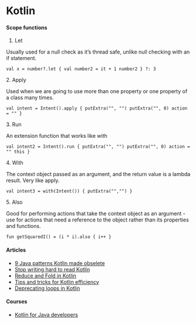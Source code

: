 # Kotlin

#### Scope functions

1. Let&#x20;

Usually used for a null check as it’s thread safe, unlike null checking with an if statement.

`val x = number?.let { val number2 = it + 1 number2 } ?: 3`

2\. Apply&#x20;

Used when we are going to use more than one property or one property of a class many times.

`val intent = Intent().apply { putExtra("", "") putExtra("", 0) action = "" }`

3\. Run&#x20;

An extension function that works like with

`val intent2 = Intent().run { putExtra("", "") putExtra("", 0) action = "" this }`

4\. With

The context object passed as an argument, and the return value is a lambda result. Very like apply.

`val intent3 = with(Intent()) { putExtra("","") }`

5\. Also&#x20;

Good for performing actions that take the context object as an argument - use for actions that need a reference to the object rather than its properties and functions.

`fun getSquaredI() = (i * i).also { i++ }`

#### Articles

* [9 Java patterns Kotlin made obselete](https://spitzbueb.medium.com/9-java-patterns-in-kotlin-eac0cca1599f)
* [Stop writing hard to read Kotlin](https://towardsdev.com/stop-writing-hard-to-read-kotlin-900842fb82f)
* [Reduce and Fold in Kotlin](https://medium.com/@sujitpanda/do-you-know-what-is-reduce-and-fold-method-is-in-kotlin-c3aec2dc1df1)
* [Tips and tricks for Kotlin efficiency](https://medium.com/simform-engineering/kotlin-tips-and-tricks-for-efficient-programming-c4eefb27ea1b)
* [Deprecating loops in Kotlin](https://medium.com/@lucgirardin/in-kotlin-loops-are-deprecated-dae88cd5ae9c)

#### Courses

* [Kotlin for Java developers](https://www.coursera.org/learn/kotlin-for-java-developers)

